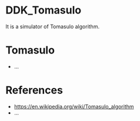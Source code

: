 # DDK_Tomasulo
It is a simulator of Tomasulo algorithm.

# Tomasulo
* ...

# References
* https://en.wikipedia.org/wiki/Tomasulo_algorithm
* ...
